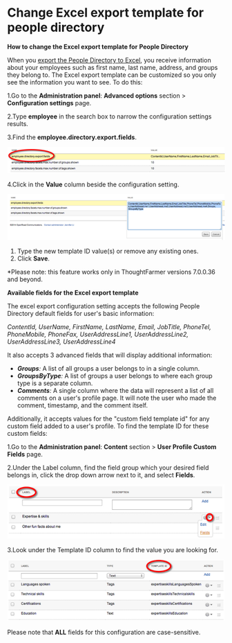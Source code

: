 # Change Excel export template for people directory



**How to change the Excel export template for** **People Directory**   
  
When you [export the People Directory to Excel](https://community.thoughtfarmer.com/content/105792), you receive information about your employees such as first name, last name, address, and groups they belong to. The Excel export template can be customized so you only see the information you want to see. To do this:

1.Go to the **Administration panel**: **Advanced options** section &gt; **Configuration settings** page. 

2.Type **employee** in the search box to narrow the configuration settings results. 

3.Find the **employee.directory.export.fields**.

![](../../../.gitbook/assets/3%20%2853%29.png)

4.Click in the **Value** column beside the configuration setting. 

![](../../../.gitbook/assets/4%20%2830%29.png)



1. Type the new template ID value\(s\) or remove any existing ones. 
2. Click **Save**. 

\*Please note: this feature works only in ThoughtFarmer versions 7.0.0.36 and beyond.   
  
**Available fields for the Excel export template**

The excel export configuration setting accepts the following People Directory default fields for user's basic information:

_ContentId, UserName, FirstName, LastName, Email, JobTitle, PhoneTel, PhoneMobile, PhoneFax, UserAddressLine1, UserAddressLine2, UserAddressLine3, UserAddressLine4_

It also accepts 3 advanced fields that will display additional information:

* _**Groups**:_ A list of all groups a user belongs to in a single column.
* _**GroupsByType**:_ A list of groups a user belongs to where each group type is a separate column.
* _**Comments**:_ A single column where the data will represent a list of all comments on a user's profile page. It will note the user who made the comment, timestamp, and the comment itself.

Additionally, it accepts values for the "custom field template id" for any custom field added to a user's profile. To find the template ID for these custom fields:

1.Go to the **Administration panel**: **Content** section &gt; **User Profile Custom Fields** page.

2.Under the Label column, find the field group which your desired field belongs in, click the drop down arrow next to it, and select **Fields**. 

![](../../../.gitbook/assets/5%20%2817%29.png)

3.Look under the Template ID column to find the value you are looking for.

![](../../../.gitbook/assets/6%20%2818%29.png)

Please note that **ALL** fields for this configuration are case-sensitive.

